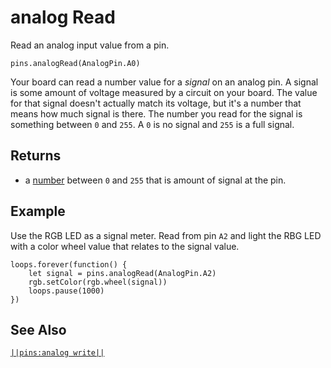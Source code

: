 # analog Read

Read an analog input value from a pin.

```sig
pins.analogRead(AnalogPin.A0)
```

Your board can read a number value for a *signal* on an analog pin. A signal is some amount of voltage measured by a circuit on your board. The value for that signal doesn't actually match its voltage, but it's a number that means how much signal is there. The number you read for the signal is something between `0` and `255`. A `0` is no signal and `255` is a full signal.

## Returns

* a [number](/types/number) between `0` and `255` that is amount of signal at the pin.

## Example

Use the RGB LED as a signal meter. Read from pin `A2` and light the RBG LED with a color wheel value that relates to the signal value.

```blocks
loops.forever(function() {
    let signal = pins.analogRead(AnalogPin.A2)
    rgb.setColor(rgb.wheel(signal))
    loops.pause(1000)
}) 
```

## See Also

[`||pins:analog write||`](/reference/pins/analog-write)